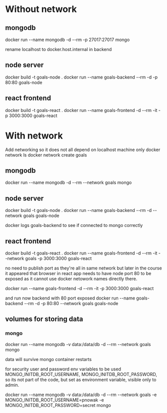 # Without network

## mongodb
docker run --name mongodb -d --rm -p 27017:27017  mongo

rename localhost to docker.host.internal in backend

## node server
docker build -t goals-node .
docker run --name goals-backend --rm -d -p 80:80 goals-node

## react frontend
docker build -t goals-react .
docker run --name goals-frontend -d --rm -it -p 3000:3000 goals-react

# With network

Add networking so it does not all depend on localhost machine only
docker network ls
docker network create goals

## mongodb
docker run --name mongodb -d --rm --network goals  mongo

## node server
docker build -t goals-node .
docker run --name goals-backend --rm -d --network goals goals-node

docker logs goals-backend to see if connected to mongo correctly

## react frontend
docker build -t goals-react .
docker run --name goals-frontend -d --rm -it --network goals -p 3000:3000 goals-react

no need to publish port as they're all in same network
but later in the course it appeared that browser in react app needs
to have node port 80 to be exposed as it cannot use docker netowork
names directly there.

docker run --name goals-frontend -d --rm -it -p 3000:3000 goals-react

and run now backend with 80 port exposed
docker run --name goals-backend --rm -d -p 80:80 --network goals goals-node

## volumes for storing data

### mongo
docker run --name mongodb -v data:/data/db -d --rm --network goals  mongo

data will survive mongo container restarts

for security user and password env variables to be used
MONGO_INITDB_ROOT_USERNAME, MONGO_INITDB_ROOT_PASSWORD, so its not
part of the code, but set as environment variable, visible only to admin.

docker run --name mongodb -v data:/data/db -d --rm --network goals -e MONGO_INITDB_ROOT_USERNAME=pnowak -e MONGO_INITDB_ROOT_PASSWORD=secret mongo


